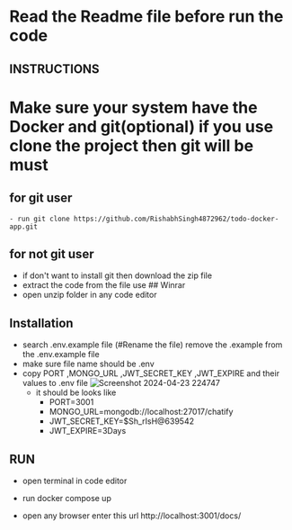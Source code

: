 # Read the Readme file before run the code

## INSTRUCTIONS
# Make sure your system have the Docker and git(optional) if you use clone the project then git will be must
 ## for git user
    - run git clone https://github.com/RishabhSingh4872962/todo-docker-app.git 
 ## for not git user   
 - if don't want to install git then download the zip file
 - extract the code from the file use  ## Winrar 
 - open unzip folder in any code editor

 ## Installation
 - search .env.example file   (#Rename the file) remove the  .example  from the .env.example file
 - make sure file name should be .env
 - copy PORT ,MONGO_URL ,JWT_SECRET_KEY ,JWT_EXPIRE and their values to .env file
![Screenshot 2024-04-23 224747](https://github.com/RishabhSingh4872962/todo-docker-app/assets/109566428/c39aeb98-4bda-4d7a-ad0b-0f993722438d)
   - it should be looks like 
     - PORT=3001
     - MONGO_URL=mongodb://localhost:27017/chatify
     - JWT_SECRET_KEY=$Sh_rIsH@639542
     - JWT_EXPIRE=3Days

## RUN
 - open terminal in code editor 
 - run docker compose up

  - open any browser  enter this url http://localhost:3001/docs/
